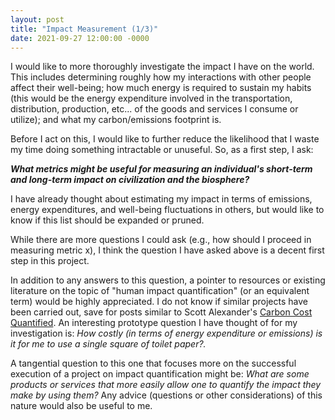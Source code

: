 ```yaml
---
layout: post
title: "Impact Measurement (1/3)"
date: 2021-09-27 12:00:00 -0000
---
```


I would like to more thoroughly investigate the impact I have on the world. This includes determining roughly how my interactions with other people affect their well-being; how much energy is required to sustain my habits (this would be the energy expenditure involved in the transportation, distribution, production, etc... of the goods and services I consume or utilize); and what my carbon/emissions footprint is.

Before I act on this, I would like to further reduce the likelihood that I waste my time doing something intractable or unuseful. So, as a first step, I ask:

___What metrics might be useful for measuring an individual's short-term and long-term impact on civilization and the biosphere?___

I have already thought about estimating my impact in terms of emissions, energy expenditures, and well-being fluctuations in others, but would like to know if this list should be expanded or pruned.  

While there are more questions I could ask (e.g., how should I proceed in measuring metric x), I think the question I have asked above is a decent first step in this project.

In addition to any answers to this question, a pointer to resources or existing literature on the topic of "human impact quantification" (or an equivalent term) would be highly appreciated.  I do not know if similar projects have been carried out, save for posts similar to Scott Alexander's [Carbon Cost Quantified](https://astralcodexten.substack.com/p/carbon-costs-quantified). An interesting prototype question I have thought of for my investigation is: _How costly (in terms of energy expenditure or emissions) is it for me to use a single square of toilet paper?._

A tangential question to this one that focuses more on the successful execution of a project on impact quantification might be: _What are some products or services that more easily allow one to quantify the impact they make by using them?_ Any advice (questions or other considerations) of this nature would also be useful to me.
